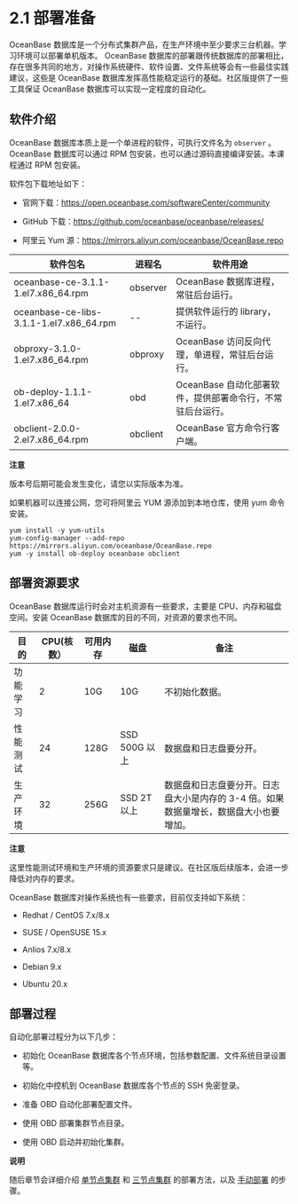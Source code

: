 2.1 部署准备 
=============================



OceanBase 数据库是一个分布式集群产品，在生产环境中至少要求三台机器。学习环境可以部署单机版本。 OceanBase 数据库的部署跟传统数据库的部署相比，存在很多共同的地方，对操作系统硬件、软件设置、文件系统等会有一些最佳实践建议，这些是 OceanBase 数据库发挥高性能稳定运行的基础。社区版提供了一些工具保证 OceanBase 数据库可以实现一定程度的自动化。

软件介绍 
-------------------------

OceanBase 数据库本质上是一个单进程的软件，可执行文件名为 `observer` 。OceanBase 数据库可以通过 RPM 包安装，也可以通过源码直接编译安装。本课程通过 RPM 包安装。

软件包下载地址如下：

* 官网下载：https://open.oceanbase.com/softwareCenter/community

  

* GitHub 下载：https://github.com/oceanbase/oceanbase/releases/

  

* 阿里云 Yum 源：https://mirrors.aliyun.com/oceanbase/OceanBase.repo

  




|                   软件包名                   |   进程名    |                软件用途                |
|------------------------------------------|----------|------------------------------------|
| oceanbase-ce-3.1.1-1.el7.x86_64.rpm      | observer | OceanBase 数据库进程，常驻后台运行。            |
| oceanbase-ce-libs-3.1.1-1.el7.x86_64.rpm |     --   | 提供软件运行的 library，不运行。               |
| obproxy-3.1.0-1.el7.x86_64.rpm           | obproxy  | OceanBase 访问反向代理，单进程，常驻后台运行。       |
| ob-deploy-1.1.1-1.el7.x86_64             | obd      | OceanBase 自动化部署软件，提供部署命令行，不常驻后台运行。 |
| obclient-2.0.0-2.el7.x86_64.rpm          | obclient | OceanBase 官方命令行客户端。                 |


**注意**



版本号后期可能会发生变化，请您以实际版本为准。

如果机器可以连接公网，您可将阿里云 YUM 源添加到本地仓库，使用 yum 命令安装。

```unknow
yum install -y yum-utils
yum-config-manager --add-repo https://mirrors.aliyun.com/oceanbase/OceanBase.repo
yum -y install ob-deploy oceanbase obclient
```



部署资源要求 
---------------------------

OceanBase 数据库运行时会对主机资源有一些要求，主要是 CPU、内存和磁盘空间。安装 OceanBase 数据库的目的不同，对资源的要求也不同。


|  目的  | CPU(核数） | 可用内存 |     磁盘      |                       备注                       |
|------|---------|------|-------------|------------------------------------------------|
| 功能学习 | 2       | 10G  | 10G         | 不初始化数据。                                        |
| 性能测试 | 24      | 128G | SSD 500G 以上 | 数据盘和日志盘要分开。                                    |
| 生产环境 | 32      | 256G | SSD 2T 以上   | 数据盘和日志盘要分开。日志盘大小是内存的 3-4 倍。如果数据量增长，数据盘大小也要增加。 |


**注意**



这里性能测试环境和生产环境的资源要求只是建议。在社区版后续版本，会进一步降低对内存的要求。

OceanBase 数据库对操作系统也有一些要求，目前仅支持如下系统：

* Redhat / CentOS 7.x/8.x

  

* SUSE / OpenSUSE 15.x

  

* Anlios 7.x/8.x

  

* Debian 9.x

  

* Ubuntu 20.x

  




部署过程 
---------------------------

自动化部署过程分为以下几步：

* 初始化 OceanBase 数据库各个节点环境，包括参数配置、文件系统目录设置等。

  

* 初始化中控机到 OceanBase 数据库各个节点的 SSH 免密登录。

  

* 准备 OBD 自动化部署配置文件。

  

* 使用 OBD 部署集群节点目录。

  

* 使用 OBD 启动并初始化集群。

  



**说明**



随后章节会详细介绍 [单节点集群](7.2-6-how-to-automatically-deploy-a-single-node-cluster-using-obd.md) 和 [三节点集群](8.2-7-how-to-use-obd-to-deploy-a-multi-node-cluster.md) 的部署方法，以及 [手动部署](12.2-11-advanced-how-to-manually-deploy-an-oceanbase-cluster.md) 的步骤。













